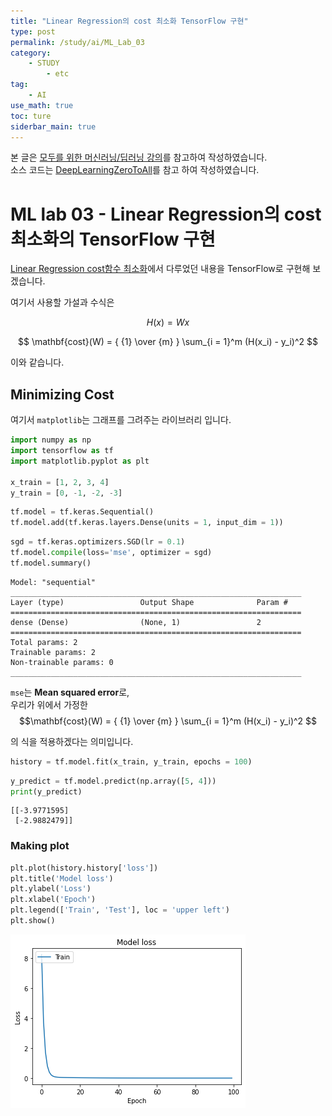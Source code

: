 ```yaml
---
title: "Linear Regression의 cost 최소화 TensorFlow 구현"
type: post
permalink: /study/ai/ML_Lab_03
category: 
    - STUDY
        - etc
tag:
    - AI
use_math: true
toc: ture
siderbar_main: true
---
```

본 글은 [모두를 위한 머신러닝/딥러닝 강의](https://hunkim.github.io/ml/)를 참고하여 작성하였습니다.  
소스 코드는 [DeepLearningZeroToAll](https://github.com/hunkim/DeepLearningZeroToAll)를 참고 하여 작성하였습니다.

# ML lab 03 - Linear Regression의 cost 최소화의 TensorFlow 구현
[Linear Regression cost함수 최소화](https://hodurie.github.io/study/ai/ML_Lec_03)에서 다루었던 내용을 TensorFlow로 구현해 보겠습니다.  

여기서 사용할 가설과 수식은  

$$ H(x) = Wx $$

$$
\mathbf{cost}(W) = { {1} \over {m} } \sum_{i = 1}^m (H(x_i) - y_i)^2 $$

이와 같습니다.


## Minimizing Cost
여기서 `matplotlib`는 그래프를 그려주는 라이브러리 입니다.  


```python
import numpy as np
import tensorflow as tf
import matplotlib.pyplot as plt

x_train = [1, 2, 3, 4]
y_train = [0, -1, -2, -3]
```


```python
tf.model = tf.keras.Sequential()
tf.model.add(tf.keras.layers.Dense(units = 1, input_dim = 1))
```


```python
sgd = tf.keras.optimizers.SGD(lr = 0.1)
tf.model.compile(loss='mse', optimizer = sgd)
tf.model.summary()
```

    Model: "sequential"
    _________________________________________________________________
    Layer (type)                 Output Shape              Param #   
    =================================================================
    dense (Dense)                (None, 1)                 2         
    =================================================================
    Total params: 2
    Trainable params: 2
    Non-trainable params: 0
    _________________________________________________________________
    

`mse`는 **Mean squared error**로,  
우리가 위에서 가정한  
$$\mathbf{cost}(W) = { {1} \over {m} } \sum_{i = 1}^m (H(x_i) - y_i)^2 $$  

의 식을 적용하겠다는 의미입니다.


```python
history = tf.model.fit(x_train, y_train, epochs = 100)
```


```python
y_predict = tf.model.predict(np.array([5, 4]))
print(y_predict)
```

    [[-3.9771595]
     [-2.9882479]]
    

### Making plot

```python
plt.plot(history.history['loss'])
plt.title('Model loss')
plt.ylabel('Loss')
plt.xlabel('Epoch')
plt.legend(['Train', 'Test'], loc = 'upper left')
plt.show()
```


![output](./DeepLearningZeroToAll/output_10_0.png)

